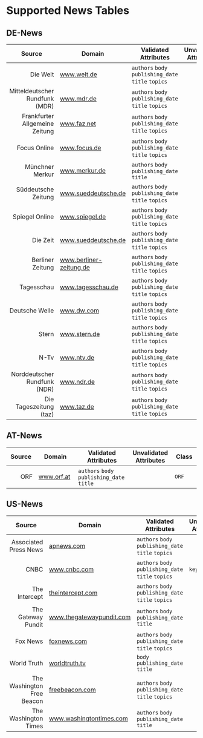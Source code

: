 # Supported News Tables


## DE-News
<table class="source de">
	<thread>
		<tr>
			<th style="text-align: center; width: 200px">Source</th>
			<th style="text-align: center; width: 200px">Domain</th>
			<th style="text-align: center; width: 200px">Validated Attributes</th>
			<th style="text-align: center; width: 200px">Unvalidated Attributes</th>
			<th style="text-align: center; width: 200px">Class</th>
		</tr>
	</thread>
	<tbody>
		<tr>
			<td>
				<div style="text-align: right">Die Welt</div>
			</td>
			<td>
				<a href="https://www.welt.de/">
					<span>www.welt.de</span>
				</a>
			</td>
			<td>
				<code>authors</code>
				<code>body</code>
				<code>publishing_date</code>
				<code>title</code>
				<code>topics</code>
			</td>
			<td>
			</td>
			<td>
				<code>DieWelt</code>
			</td>
		</tr>
		<tr>
			<td>
				<div style="text-align: right">Mitteldeutscher Rundfunk (MDR)</div>
			</td>
			<td>
				<a href="https://www.mdr.de/">
					<span>www.mdr.de</span>
				</a>
			</td>
			<td>
				<code>authors</code>
				<code>body</code>
				<code>publishing_date</code>
				<code>title</code>
				<code>topics</code>
			</td>
			<td>
			</td>
			<td>
				<code>MDR</code>
			</td>
		</tr>
		<tr>
			<td>
				<div style="text-align: right">Frankfurter Allgemeine Zeitung</div>
			</td>
			<td>
				<a href="https://www.faz.net/">
					<span>www.faz.net</span>
				</a>
			</td>
			<td>
				<code>authors</code>
				<code>body</code>
				<code>publishing_date</code>
				<code>title</code>
				<code>topics</code>
			</td>
			<td>
			</td>
			<td>
				<code>FAZ</code>
			</td>
		</tr>
		<tr>
			<td>
				<div style="text-align: right">Focus Online</div>
			</td>
			<td>
				<a href="https://www.focus.de/">
					<span>www.focus.de</span>
				</a>
			</td>
			<td>
				<code>authors</code>
				<code>body</code>
				<code>publishing_date</code>
				<code>title</code>
				<code>topics</code>
			</td>
			<td>
			</td>
			<td>
				<code>Focus</code>
			</td>
		</tr>
		<tr>
			<td>
				<div style="text-align: right">Münchner Merkur</div>
			</td>
			<td>
				<a href="https://www.merkur.de/">
					<span>www.merkur.de</span>
				</a>
			</td>
			<td>
				<code>authors</code>
				<code>body</code>
				<code>publishing_date</code>
				<code>title</code>
			</td>
			<td>
			</td>
			<td>
				<code>Merkur</code>
			</td>
		</tr>
		<tr>
			<td>
				<div style="text-align: right">Süddeutsche Zeitung</div>
			</td>
			<td>
				<a href="https://www.sueddeutsche.de/">
					<span>www.sueddeutsche.de</span>
				</a>
			</td>
			<td>
				<code>authors</code>
				<code>body</code>
				<code>publishing_date</code>
				<code>title</code>
				<code>topics</code>
			</td>
			<td>
			</td>
			<td>
				<code>SZ</code>
			</td>
		</tr>
		<tr>
			<td>
				<div style="text-align: right">Spiegel Online</div>
			</td>
			<td>
				<a href="https://www.spiegel.de/">
					<span>www.spiegel.de</span>
				</a>
			</td>
			<td>
				<code>authors</code>
				<code>body</code>
				<code>publishing_date</code>
				<code>title</code>
				<code>topics</code>
			</td>
			<td>
			</td>
			<td>
				<code>SpiegelOnline</code>
			</td>
		</tr>
		<tr>
			<td>
				<div style="text-align: right">Die Zeit</div>
			</td>
			<td>
				<a href="https://www.sueddeutsche.de/">
					<span>www.sueddeutsche.de</span>
				</a>
			</td>
			<td>
				<code>authors</code>
				<code>body</code>
				<code>publishing_date</code>
				<code>title</code>
				<code>topics</code>
			</td>
			<td>
			</td>
			<td>
				<code>DieZeit</code>
			</td>
		</tr>
		<tr>
			<td>
				<div style="text-align: right">Berliner Zeitung</div>
			</td>
			<td>
				<a href="https://www.berliner-zeitung.de/">
					<span>www.berliner-zeitung.de</span>
				</a>
			</td>
			<td>
				<code>authors</code>
				<code>body</code>
				<code>publishing_date</code>
				<code>title</code>
				<code>topics</code>
			</td>
			<td>
			</td>
			<td>
				<code>BerlinerZeitung</code>
			</td>
		</tr>
		<tr>
			<td>
				<div style="text-align: right">Tagesschau</div>
			</td>
			<td>
				<a href="https://www.tagesschau.de/">
					<span>www.tagesschau.de</span>
				</a>
			</td>
			<td>
				<code>authors</code>
				<code>body</code>
				<code>publishing_date</code>
				<code>title</code>
				<code>topics</code>
			</td>
			<td>
			</td>
			<td>
				<code>Tagesschau</code>
			</td>
		</tr>
		<tr>
			<td>
				<div style="text-align: right">Deutsche Welle</div>
			</td>
			<td>
				<a href="https://www.dw.com/">
					<span>www.dw.com</span>
				</a>
			</td>
			<td>
				<code>authors</code>
				<code>body</code>
				<code>publishing_date</code>
				<code>title</code>
				<code>topics</code>
			</td>
			<td>
			</td>
			<td>
				<code>DW</code>
			</td>
		</tr>
		<tr>
			<td>
				<div style="text-align: right">Stern</div>
			</td>
			<td>
				<a href="https://www.stern.de/">
					<span>www.stern.de</span>
				</a>
			</td>
			<td>
				<code>authors</code>
				<code>body</code>
				<code>publishing_date</code>
				<code>title</code>
				<code>topics</code>
			</td>
			<td>
			</td>
			<td>
				<code>Stern</code>
			</td>
		</tr>
		<tr>
			<td>
				<div style="text-align: right">N-Tv</div>
			</td>
			<td>
				<a href="https://www.ntv.de/">
					<span>www.ntv.de</span>
				</a>
			</td>
			<td>
				<code>authors</code>
				<code>body</code>
				<code>publishing_date</code>
				<code>title</code>
				<code>topics</code>
			</td>
			<td>
			</td>
			<td>
				<code>NTV</code>
			</td>
		</tr>
		<tr>
			<td>
				<div style="text-align: right">Norddeutscher Rundfunk (NDR)</div>
			</td>
			<td>
				<a href="https://www.ndr.de/">
					<span>www.ndr.de</span>
				</a>
			</td>
			<td>
				<code>authors</code>
				<code>body</code>
				<code>publishing_date</code>
				<code>title</code>
				<code>topics</code>
			</td>
			<td>
			</td>
			<td>
				<code>NDR</code>
			</td>
		</tr>
		<tr>
			<td>
				<div style="text-align: right">Die Tageszeitung (taz)</div>
			</td>
			<td>
				<a href="https://www.taz.de/">
					<span>www.taz.de</span>
				</a>
			</td>
			<td>
				<code>authors</code>
				<code>body</code>
				<code>publishing_date</code>
				<code>title</code>
				<code>topics</code>
			</td>
			<td>
			</td>
			<td>
				<code>Taz</code>
			</td>
		</tr>
	</tbody>
</table>

## AT-News
<table class="source at">
	<thread>
		<tr>
			<th style="text-align: center; width: 200px">Source</th>
			<th style="text-align: center; width: 200px">Domain</th>
			<th style="text-align: center; width: 200px">Validated Attributes</th>
			<th style="text-align: center; width: 200px">Unvalidated Attributes</th>
			<th style="text-align: center; width: 200px">Class</th>
		</tr>
	</thread>
	<tbody>
		<tr>
			<td>
				<div style="text-align: right">ORF</div>
			</td>
			<td>
				<a href="https://www.orf.at">
					<span>www.orf.at</span>
				</a>
			</td>
			<td>
				<code>authors</code>
				<code>body</code>
				<code>publishing_date</code>
				<code>title</code>
			</td>
			<td>
			</td>
			<td>
				<code>ORF</code>
			</td>
		</tr>
	</tbody>
</table>

## US-News
<table class="source us">
	<thread>
		<tr>
			<th style="text-align: center; width: 200px">Source</th>
			<th style="text-align: center; width: 200px">Domain</th>
			<th style="text-align: center; width: 200px">Validated Attributes</th>
			<th style="text-align: center; width: 200px">Unvalidated Attributes</th>
			<th style="text-align: center; width: 200px">Class</th>
		</tr>
	</thread>
	<tbody>
		<tr>
			<td>
				<div style="text-align: right">Associated Press News</div>
			</td>
			<td>
				<a href="https://apnews.com/">
					<span>apnews.com</span>
				</a>
			</td>
			<td>
				<code>authors</code>
				<code>body</code>
				<code>publishing_date</code>
				<code>title</code>
				<code>topics</code>
			</td>
			<td>
			</td>
			<td>
				<code>APNews</code>
			</td>
		</tr>
		<tr>
			<td>
				<div style="text-align: right">CNBC</div>
			</td>
			<td>
				<a href="https://www.cnbc.com/">
					<span>www.cnbc.com</span>
				</a>
			</td>
			<td>
				<code>authors</code>
				<code>body</code>
				<code>publishing_date</code>
				<code>title</code>
				<code>topics</code>
			</td>
			<td>
				<code>key_points</code>
			</td>
			<td>
				<code>CNBC</code>
			</td>
		</tr>
		<tr>
			<td>
				<div style="text-align: right">The Intercept</div>
			</td>
			<td>
				<a href="https://theintercept.com/">
					<span>theintercept.com</span>
				</a>
			</td>
			<td>
				<code>authors</code>
				<code>body</code>
				<code>publishing_date</code>
				<code>title</code>
				<code>topics</code>
			</td>
			<td>
			</td>
			<td>
				<code>TheIntercept</code>
			</td>
		</tr>
		<tr>
			<td>
				<div style="text-align: right">The Gateway Pundit</div>
			</td>
			<td>
				<a href="https://www.thegatewaypundit.com/">
					<span>www.thegatewaypundit.com</span>
				</a>
			</td>
			<td>
				<code>authors</code>
				<code>body</code>
				<code>publishing_date</code>
				<code>title</code>
			</td>
			<td>
			</td>
			<td>
				<code>TheGatewayPundit</code>
			</td>
		</tr>
		<tr>
			<td>
				<div style="text-align: right">Fox News</div>
			</td>
			<td>
				<a href="https://foxnews.com/">
					<span>foxnews.com</span>
				</a>
			</td>
			<td>
				<code>authors</code>
				<code>body</code>
				<code>publishing_date</code>
				<code>title</code>
				<code>topics</code>
			</td>
			<td>
			</td>
			<td>
				<code>FoxNews</code>
			</td>
		</tr>
		<tr>
			<td>
				<div style="text-align: right">World Truth</div>
			</td>
			<td>
				<a href="https://worldtruth.tv/">
					<span>worldtruth.tv</span>
				</a>
			</td>
			<td>
				<code>body</code>
				<code>publishing_date</code>
				<code>title</code>
			</td>
			<td>
			</td>
			<td>
				<code>WorldTruth</code>
			</td>
		</tr>
		<tr>
			<td>
				<div style="text-align: right">The Washington Free Beacon</div>
			</td>
			<td>
				<a href="https://freebeacon.com/">
					<span>freebeacon.com</span>
				</a>
			</td>
			<td>
				<code>authors</code>
				<code>body</code>
				<code>publishing_date</code>
				<code>title</code>
				<code>topics</code>
			</td>
			<td>
			</td>
			<td>
				<code>FreeBeacon</code>
			</td>
		</tr>
		<tr>
			<td>
				<div style="text-align: right">The Washington Times</div>
			</td>
			<td>
				<a href="https://www.washingtontimes.com/">
					<span>www.washingtontimes.com</span>
				</a>
			</td>
			<td>
				<code>authors</code>
				<code>body</code>
				<code>publishing_date</code>
				<code>title</code>
			</td>
			<td>
			</td>
			<td>
				<code>WashingtonTimes</code>
			</td>
		</tr>
	</tbody>
</table>

